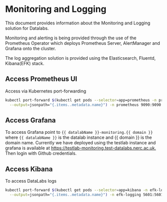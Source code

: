# Monitoring and Logging

This document provides information about the Monitoring and Logging solution for
Datalabs.

Monitoring and alerting is being provided through the use of the Prometheus Operator
which deploys Prometheus Server, AlertManager and Grafana onto the cluster.

The log aggregation solution is provided using the Elasticsearch, Fluentd, Kibana(EFK)
stack.

## Access Prometheus UI

Access via Kubernetes port-forwarding

```bash
kubectl port-forward $(kubectl get pods --selector=app=prometheus -n prometheus \
  --output=jsonpath="{.items..metadata.name}") -n prometheus 9090:9090
```

## Access Grafana

To access Grafana point to `{{ datalabName }}-monitoring.{{ domain }}` where
`{{ datalabName }}` is the datalab instance and {{ domain }} is the domain name.
Currently we have deployed using the testlab instance and grafana is available at
<https://testlab-monitoring.test-datalabs.nerc.ac.uk.> Then login with Github
credentials.

## Access Kibana

To access DataLabs logs

```bash
kubectl port-forward $(kubectl get pods --selector=app=kibana -n efk-logging \
  --output=jsonpath="{.items..metadata.name}") -n efk-logging 5601:5601
```
